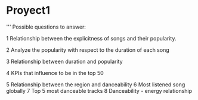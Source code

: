 # Proyect1


'''
Possible questions to answer:

  1 Relationship between the explicitness of songs and their popularity.
  
  2 Analyze the popularity with respect to the duration of each song  
  
  3 Relationship between duration and popularity
  
  4 KPIs that influence to be in the top 50  
  
  5 Relationship between the region and danceability
  6 Most listened song globally
  7 Top 5 most danceable tracks
  8 Danceability - energy relationship 
